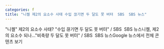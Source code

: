 ```yaml
---
categories: f
title: "니켈 제2의 요소수 사태 수입 끊기면 두 달도 못 버텨  SBS  SBS 뉴스"
---
```

"니켈" 제2의 요소수 사태? "수입 끊기면 두 달도 못 버텨" / SBS&nbsp;&nbsp;SBS 뉴스니켈, 제2의 요소수 되나…"비축량 두 달도 못 버텨" / SBS&nbsp;&nbsp;SBS 뉴스Google 뉴스에서 전체 콘텐츠 보기